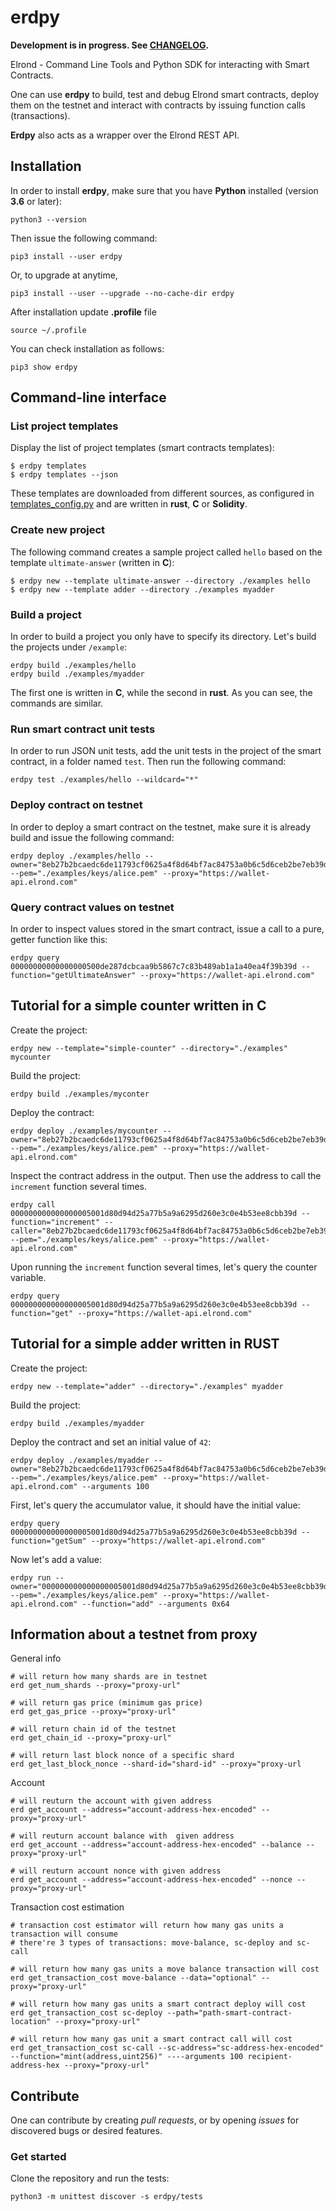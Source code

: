 # erdpy

**Development is in progress. See [CHANGELOG](CHANGELOG.md).**

Elrond - Command Line Tools and Python SDK for interacting with Smart Contracts.

One can use **erdpy** to build, test and debug Elrond smart contracts, deploy them on the testnet and interact with contracts by issuing function calls (transactions).

**Erdpy** also acts as a wrapper over the Elrond REST API.


## Installation

In order to install **erdpy**, make sure that you have **Python** installed (version **3.6** or later):

```
python3 --version
```

Then issue the following command:

```
pip3 install --user erdpy
```

Or, to upgrade at anytime,

```
pip3 install --user --upgrade --no-cache-dir erdpy
```
After installation update **.profile** file 
```
source ~/.profile
```


You can check installation as follows:
```
pip3 show erdpy
```

## Command-line interface

### List project templates

Display the list of project templates (smart contracts templates):

```
$ erdpy templates
$ erdpy templates --json
```

These templates are downloaded from different sources, as configured in [templates_config.py](erdpy/projects/templates_config.py) and are written in **rust**, **C** or **Solidity**.

### Create new project

The following command creates a sample project called `hello` based on the template `ultimate-answer` (written in **C**):

```
$ erdpy new --template ultimate-answer --directory ./examples hello
$ erdpy new --template adder --directory ./examples myadder
```

### Build a project

In order to build a project you only have to specify its directory. Let's build the projects under `/example`: 

```
erdpy build ./examples/hello
erdpy build ./examples/myadder
```

The first one is written in **C**, while the second in **rust**. As you can see, the commands are similar.

### Run smart contract unit tests

In order to run JSON unit tests, add the unit tests in the project of the smart contract, in a folder named `test`. Then run the following command:

```
erdpy test ./examples/hello --wildcard="*"
```

### Deploy contract on testnet

In order to deploy a smart contract on the testnet, make sure it is already build and issue the following command:

```
erdpy deploy ./examples/hello --owner="8eb27b2bcaedc6de11793cf0625a4f8d64bf7ac84753a0b6c5d6ceb2be7eb39d" --pem="./examples/keys/alice.pem" --proxy="https://wallet-api.elrond.com"
```

### Query contract values on testnet

In order to inspect values stored in the smart contract, issue a call to a pure, getter function like this:

```
erdpy query 00000000000000000500de287dcbcaa9b5867c7c83b489ab1a1a40ea4f39b39d --function="getUltimateAnswer" --proxy="https://wallet-api.elrond.com"
```

## Tutorial for a simple counter written in C

Create the project:

```
erdpy new --template="simple-counter" --directory="./examples" mycounter
```

Build the project:

```
erdpy build ./examples/myconter
```

Deploy the contract:

```
erdpy deploy ./examples/mycounter --owner="8eb27b2bcaedc6de11793cf0625a4f8d64bf7ac84753a0b6c5d6ceb2be7eb39d" --pem="./examples/keys/alice.pem" --proxy="https://wallet-api.elrond.com"
```

Inspect the contract address in the output. Then use the address to call the `increment` function several times.

```
erdpy call 000000000000000005001d80d94d25a77b5a9a6295d260e3c0e4b53ee8cbb39d --function="increment" --caller="8eb27b2bcaedc6de11793cf0625a4f8d64bf7ac84753a0b6c5d6ceb2be7eb39d" --pem="./examples/keys/alice.pem" --proxy="https://wallet-api.elrond.com"
```

Upon running the `increment` function several times, let's query the counter variable.

```
erdpy query 000000000000000005001d80d94d25a77b5a9a6295d260e3c0e4b53ee8cbb39d --function="get" --proxy="https://wallet-api.elrond.com"
```

## Tutorial for a simple adder written in RUST

Create the project:

```
erdpy new --template="adder" --directory="./examples" myadder
```

Build the project:

```
erdpy build ./examples/myadder
```

Deploy the contract and set an initial value of `42`:

```
erdpy deploy ./examples/myadder --owner="8eb27b2bcaedc6de11793cf0625a4f8d64bf7ac84753a0b6c5d6ceb2be7eb39d" --pem="./examples/keys/alice.pem" --proxy="https://wallet-api.elrond.com" --arguments 100
```

First, let's query the accumulator value, it should have the initial value:

```
erdpy query 000000000000000005001d80d94d25a77b5a9a6295d260e3c0e4b53ee8cbb39d --function="getSum" --proxy="https://wallet-api.elrond.com"
```

Now let's add a value:

```
erdpy run --owner="000000000000000005001d80d94d25a77b5a9a6295d260e3c0e4b53ee8cbb39d" --pem="./examples/keys/alice.pem" --proxy="https://wallet-api.elrond.com" --function="add" --arguments 0x64
```

## Information about a testnet from proxy

General info
```
# will return how many shards are in testnet
erd get_num_shards --proxy="proxy-url"

# will return gas price (minimum gas price)
erd get_gas_price --proxy="proxy-url"

# will return chain id of the testnet
erd get_chain_id --proxy="proxy-url"

# will return last block nonce of a specific shard
erd get_last_block_nonce --shard-id="shard-id" --proxy="proxy-url
```


Account
```
# will reuturn the account with given address
erd get_account --address="account-address-hex-encoded" --proxy="proxy-url"

# will reuturn account balance with  given address
erd get_account --address="account-address-hex-encoded" --balance --proxy="proxy-url"

# will reuturn account nonce with given address
erd get_account --address="account-address-hex-encoded" --nonce --proxy="proxy-url"
```

Transaction cost estimation

```
# transaction cost estimator will return how many gas units a transaction will consume
# there're 3 types of transactions: move-balance, sc-deploy and sc-call 

# will return how many gas units a move balance transaction will cost
erd get_transaction_cost move-balance --data="optional" --proxy="proxy-url"

# will return how many gas units a smart contract deploy will cost
erd get_transaction_cost sc-deploy --path="path-smart-contract-location" --proxy="proxy-url" 

# will return how many gas unit a smart contract call will cost
erd get_transaction_cost sc-call --sc-address="sc-address-hex-encoded" --function="mint(address,uint256)" ----arguments 100 recipient-address-hex --proxy="proxy-url"
```



## Contribute

One can contribute by creating *pull requests*, or by opening *issues* for discovered bugs or desired features.

### Get started

Clone the repository and run the tests:

```
python3 -m unittest discover -s erdpy/tests
```
